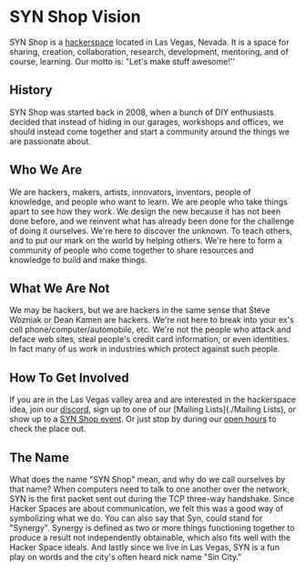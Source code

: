 
# SYN Shop Vision

SYN Shop is a [hackerspace](https://en.wikipedia.org/wiki/Hackerspace) located in Las Vegas, Nevada. It is a space for sharing, creation, collaboration, research, development, mentoring, and of course, learning. Our motto is: "Let's make stuff awesome!''


## History
SYN Shop was started back in 2008, when a bunch of DIY enthusiasts decided that instead of hiding in our garages, workshops and offices, we should instead come together and start a community around the things we are passionate about.

## Who We Are
We are hackers, makers, artists, innovators, inventors, people of knowledge, and people who want to learn. We are people who take things apart to see how they work. We design the new because it has not been done before, and we reinvent what has already been done for the challenge of doing it ourselves. We're here to discover the unknown. To teach others, and to put our mark on the world by helping others. We're here to form a community of people who come together to share resources and knowledge to build and make things.

## What We Are Not
We may be hackers, but we are hackers in the same sense that Steve Wozniak or Dean Kamen are hackers.
We're not here to break into your ex's cell phone/computer/automobile, etc.
We're not the people who attack and deface web sites, steal people's credit card information, or even identities. 
In fact many of us work in industries which protect against such people.

## How To Get Involved
If you are in the Las Vegas valley area and are interested in the hackerspace idea, 
join our [discord](https://synshop.org/discord), 
sign up to one of our [Mailing Lists](./Mailing Lists), 
or show up to a [SYN Shop event](https://synshop.org/events). 
Or just stop by during our [open hours](https://rtfm.synshop.org/members/FAQ/#what-is-the-best-time-to-visit-syn-shop) to check the place out. 

## The Name
What does the name "SYN Shop" mean, and why do we call ourselves by that name?
When computers need to talk to one another over the network, SYN is the first packet sent out during the TCP three-way handshake.
Since Hacker Spaces are about communication, we felt this was a good way of symbolizing what we do.
You can also say that Syn, could stand for "Synergy".
Synergy is defined as two or more things functioning together to produce a result not independently obtainable, which also fits well with the Hacker Space ideals.
And lastly since we live in Las Vegas, SYN is a fun play on words and the city's often heard nick name "Sin City."


